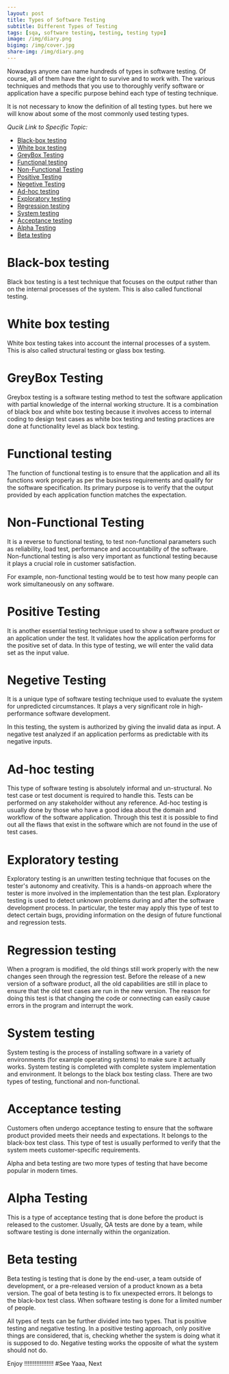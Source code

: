 ```yaml
---
layout: post
title: Types of Software Testing
subtitle: Different Types of Testing
tags: [sqa, software testing, testing, testing type]
image: /img/diary.png
bigimg: /img/cover.jpg
share-img: /img/diary.png
---
```


Nowadays anyone can name hundreds of types in software testing. Of course, all of them have the right to survive and to work with. The various techniques and methods that you use to thoroughly verify software or application have a specific purpose behind each type of testing technique.

It is not necessary to know the definition of all testing types. but here we will know about some of the most commonly used testing types.

_Qucik Link to Specific Topic:_

- [Black-box testing](#black-box-testing)
- [White box testing](#white-box-testing)
- [GreyBox Testing](#greybox-testing)
- [Functional testing](#functional-testing)
- [Non-Functional Testing](#non-functional-testing)
- [Positive Testing](#positive-testing)
- [Negetive Testing](#negetive-testing)
- [Ad-hoc testing](#ad-hoc-testing)
- [Exploratory testing](#exploratory-testing)
- [Regression testing](#regression-testing)
- [System testing](#system-testing)
- [Acceptance testing](#acceptance-testing)
- [Alpha Testing](#alpha-testing)
- [Beta testing](#beta-testing)

# Black-box testing

Black box testing is a test technique that focuses on the output rather than on the internal processes of the system. This is also called functional testing.

# White box testing

White box testing takes into account the internal processes of a system. This is also called structural testing or glass box testing.

# GreyBox Testing

Greybox testing is a software testing method to test the software application with partial knowledge of the internal working structure. It is a combination of black box and white box testing because it involves access to internal coding to design test cases as white box testing and testing practices are done at functionality level as black box testing.

# Functional testing

The function of functional testing is to ensure that the application and all its functions work properly as per the business requirements and qualify for the software specification. Its primary purpose is to verify that the output provided by each application function matches the expectation.

# Non-Functional Testing

It is a reverse to functional testing, to test non-functional parameters such as reliability, load test, performance and accountability of the software. Non-functional testing is also very important as functional testing because it plays a crucial role in customer satisfaction.

For example, non-functional testing would be to test how many people can work simultaneously on any software.

# Positive Testing

It is another essential testing technique used to show a software product or an application under the test. It validates how the application performs for the positive set of data. In this type of testing, we will enter the valid data set as the input value.

# Negetive Testing

It is a unique type of software testing technique used to evaluate the system for unpredicted circumstances. It plays a very significant role in high-performance software development.

In this testing, the system is authorized by giving the invalid data as input. A negative test analyzed if an application performs as predictable with its negative inputs.

# Ad-hoc testing

This type of software testing is absolutely informal and un-structural. No test case or test document is required to handle this. Tests can be performed on any stakeholder without any reference.
Ad-hoc testing is usually done by those who have a good idea about the domain and workflow of the software application. Through this test it is possible to find out all the flaws that exist in the software which are not found in the use of test cases.

# Exploratory testing

Exploratory testing is an unwritten testing technique that focuses on the tester's autonomy and creativity. This is a hands-on approach where the tester is more involved in the implementation than the test plan. Exploratory testing is used to detect unknown problems during and after the software development process. In particular, the tester may apply this type of test to detect certain bugs, providing information on the design of future functional and regression tests.

# Regression testing

When a program is modified, the old things still work properly with the new changes seen through the regression test. Before the release of a new version of a software product, all the old capabilities are still in place to ensure that the old test cases are run in the new version. The reason for doing this test is that changing the code or connecting can easily cause errors in the program and interrupt the work.

# System testing

System testing is the process of installing software in a variety of environments (for example operating systems) to make sure it actually works. System testing is completed with complete system implementation and environment. It belongs to the black box testing class.
There are two types of testing, functional and non-functional.

# Acceptance testing

Customers often undergo acceptance testing to ensure that the software product provided meets their needs and expectations. It belongs to the black-box test class.
This type of test is usually performed to verify that the system meets customer-specific requirements.

Alpha and beta testing are two more types of testing that have become popular in modern times.

# Alpha Testing

This is a type of acceptance testing that is done before the product is released to the customer. Usually, QA tests are done by a team, while software testing is done internally within the organization.

# Beta testing

Beta testing is testing that is done by the end-user, a team outside of development, or a pre-released version of a product known as a beta version. The goal of beta testing is to fix unexpected errors. It belongs to the black-box test class. When software testing is done for a limited number of people.

All types of tests can be further divided into two types. That is positive testing and negative testing.
In a positive testing approach, only positive things are considered, that is, checking whether the system is doing what it is supposed to do.
Negative testing works the opposite of what the system should not do.

Enjoy !!!!!!!!!!!!!!!!!
#See Yaaa, Next
